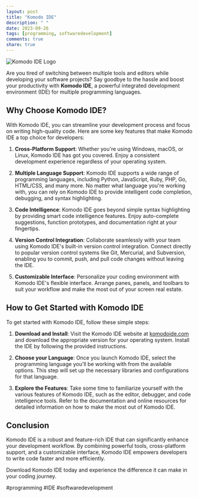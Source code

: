 ```yaml
---
layout: post
title: "Komodo IDE"
description: " "
date: 2023-09-26
tags: [programming, softwaredevelopment]
comments: true
share: true
---
```


![Komodo IDE Logo](https://example.com/komodo-ide-logo.png)

Are you tired of switching between multiple tools and editors while developing your software projects? Say goodbye to the hassle and boost your productivity with **Komodo IDE**, a powerful integrated development environment (IDE) for multiple programming languages.

## Why Choose Komodo IDE?

With Komodo IDE, you can streamline your development process and focus on writing high-quality code. Here are some key features that make Komodo IDE a top choice for developers:

1. **Cross-Platform Support**: Whether you're using Windows, macOS, or Linux, Komodo IDE has got you covered. Enjoy a consistent development experience regardless of your operating system.

2. **Multiple Language Support**: Komodo IDE supports a wide range of programming languages, including Python, JavaScript, Ruby, PHP, Go, HTML/CSS, and many more. No matter what language you're working with, you can rely on Komodo IDE to provide intelligent code completion, debugging, and syntax highlighting.

3. **Code Intelligence**: Komodo IDE goes beyond simple syntax highlighting by providing smart code intelligence features. Enjoy auto-complete suggestions, function prototypes, and documentation right at your fingertips.

4. **Version Control Integration**: Collaborate seamlessly with your team using Komodo IDE's built-in version control integration. Connect directly to popular version control systems like Git, Mercurial, and Subversion, enabling you to commit, push, and pull code changes without leaving the IDE.

5. **Customizable Interface**: Personalize your coding environment with Komodo IDE's flexible interface. Arrange panes, panels, and toolbars to suit your workflow and make the most out of your screen real estate.

## How to Get Started with Komodo IDE

To get started with Komodo IDE, follow these simple steps:

1. **Download and Install**: Visit the Komodo IDE website at [komodoide.com](https://www.komodoide.com) and download the appropriate version for your operating system. Install the IDE by following the provided instructions.

2. **Choose your Language**: Once you launch Komodo IDE, select the programming language you'll be working with from the available options. This step will set up the necessary libraries and configurations for that language.

3. **Explore the Features**: Take some time to familiarize yourself with the various features of Komodo IDE, such as the editor, debugger, and code intelligence tools. Refer to the documentation and online resources for detailed information on how to make the most out of Komodo IDE.

## Conclusion

Komodo IDE is a robust and feature-rich IDE that can significantly enhance your development workflow. By combining powerful tools, cross-platform support, and a customizable interface, Komodo IDE empowers developers to write code faster and more efficiently.

Download Komodo IDE today and experience the difference it can make in your coding journey.

#programming #IDE #softwaredevelopment